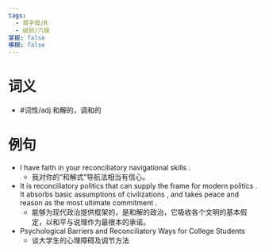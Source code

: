 ```yaml
---
tags:
  - 首字母/R
  - 级别/六级
掌握: false
模糊: false
---
```

# 词义
- #词性/adj  和解的，调和的
# 例句
- I have faith in your reconciliatory navigational skills .
	- 我对你的“和解式”导航法相当有信心。
- It is reconciliatory politics that can supply the frame for modern politics . It absorbs basic assumptions of civilizations , and takes peace and reason as the most ultimate commitment .
	- 能够为现代政治提供框架的，是和解的政治，它吸收各个文明的基本假定，以和平与说理作为最根本的承诺。
- Psychological Barriers and Reconciliatory Ways for College Students
	- 谈大学生的心理障碍及调节方法
